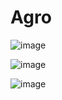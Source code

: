 # Agro
![image](https://user-images.githubusercontent.com/98002602/235972361-8d5e4570-2a63-4678-b68d-812d39f10e36.png)

![image](https://user-images.githubusercontent.com/98002602/235972747-3bcdc81b-f804-4d9a-9d1d-8f18eca5f77f.png)

![image](https://user-images.githubusercontent.com/98002602/235973757-d566aa48-921e-4717-9cf5-a72343157430.png)


